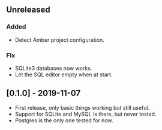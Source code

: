## Unreleased
### Added
- Detect Amber project configuration.

### Fix
- SQLite3 databases now works.
- Let the SQL editor empty when at start.

## [0.1.0] - 2019-11-07

- First release, only basic things working but still useful.
- Support for SQLite and MySQL is there, but never tested.
- Postgres is the only one tested for now.
